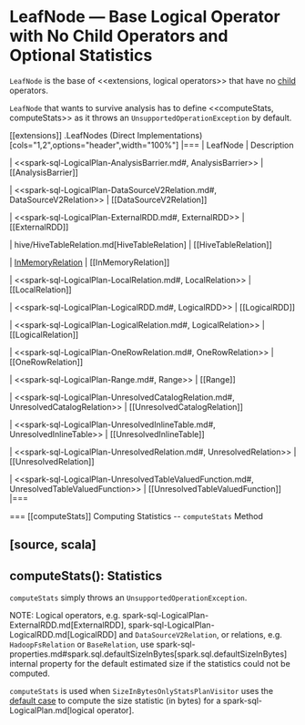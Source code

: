 # LeafNode &mdash; Base Logical Operator with No Child Operators and Optional Statistics

`LeafNode` is the base of <<extensions, logical operators>> that have no [child](../catalyst/TreeNode.md#children) operators.

`LeafNode` that wants to survive analysis has to define <<computeStats, computeStats>> as it throws an `UnsupportedOperationException` by default.

[[extensions]]
.LeafNodes (Direct Implementations)
[cols="1,2",options="header",width="100%"]
|===
| LeafNode
| Description

| <<spark-sql-LogicalPlan-AnalysisBarrier.md#, AnalysisBarrier>>
| [[AnalysisBarrier]]

| <<spark-sql-LogicalPlan-DataSourceV2Relation.md#, DataSourceV2Relation>>
| [[DataSourceV2Relation]]

| <<spark-sql-LogicalPlan-ExternalRDD.md#, ExternalRDD>>
| [[ExternalRDD]]

| hive/HiveTableRelation.md[HiveTableRelation]
| [[HiveTableRelation]]

| [InMemoryRelation](InMemoryRelation.md)
| [[InMemoryRelation]]

| <<spark-sql-LogicalPlan-LocalRelation.md#, LocalRelation>>
| [[LocalRelation]]

| <<spark-sql-LogicalPlan-LogicalRDD.md#, LogicalRDD>>
| [[LogicalRDD]]

| <<spark-sql-LogicalPlan-LogicalRelation.md#, LogicalRelation>>
| [[LogicalRelation]]

| <<spark-sql-LogicalPlan-OneRowRelation.md#, OneRowRelation>>
| [[OneRowRelation]]

| <<spark-sql-LogicalPlan-Range.md#, Range>>
| [[Range]]

| <<spark-sql-LogicalPlan-UnresolvedCatalogRelation.md#, UnresolvedCatalogRelation>>
| [[UnresolvedCatalogRelation]]

| <<spark-sql-LogicalPlan-UnresolvedInlineTable.md#, UnresolvedInlineTable>>
| [[UnresolvedInlineTable]]

| <<spark-sql-LogicalPlan-UnresolvedRelation.md#, UnresolvedRelation>>
| [[UnresolvedRelation]]

| <<spark-sql-LogicalPlan-UnresolvedTableValuedFunction.md#, UnresolvedTableValuedFunction>>
| [[UnresolvedTableValuedFunction]]
|===

=== [[computeStats]] Computing Statistics -- `computeStats` Method

[source, scala]
----
computeStats(): Statistics
----

`computeStats` simply throws an `UnsupportedOperationException`.

NOTE: Logical operators, e.g. spark-sql-LogicalPlan-ExternalRDD.md[ExternalRDD], spark-sql-LogicalPlan-LogicalRDD.md[LogicalRDD] and `DataSourceV2Relation`, or relations, e.g. `HadoopFsRelation` or `BaseRelation`, use spark-sql-properties.md#spark.sql.defaultSizeInBytes[spark.sql.defaultSizeInBytes] internal property for the default estimated size if the statistics could not be computed.

`computeStats` is used when `SizeInBytesOnlyStatsPlanVisitor` uses the [default case](SizeInBytesOnlyStatsPlanVisitor.md#default) to compute the size statistic (in bytes) for a spark-sql-LogicalPlan.md[logical operator].
